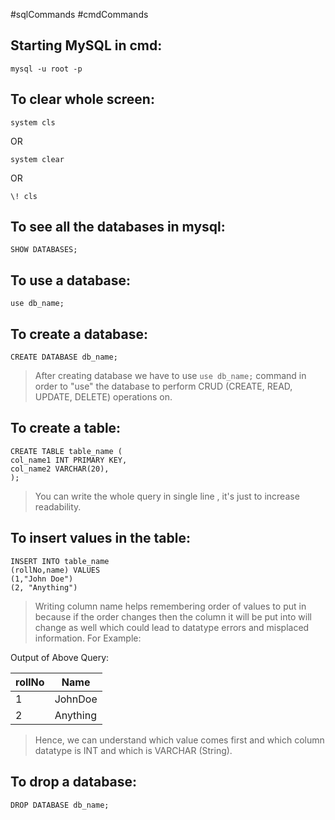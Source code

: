 #sqlCommands #cmdCommands

## Starting MySQL in cmd:
```
mysql -u root -p
```

## To clear whole screen:
```
system cls
```
OR
```
system clear
```
OR
```
\! cls
```

## To see all the databases in mysql:
```
SHOW DATABASES;
```

## To use a database:
```
use db_name;
```

## To create a database:
```
CREATE DATABASE db_name;
```

> After creating database we have to use `use db_name;` command in order to "use" the database to perform CRUD (CREATE, READ, UPDATE, DELETE) operations on.
## To create a table:
```
CREATE TABLE table_name (
col_name1 INT PRIMARY KEY,
col_name2 VARCHAR(20),
);
```

> You can write the whole query in single line , it's just to increase readability.
## To insert values in the table:
```
INSERT INTO table_name 
(rollNo,name) VALUES 
(1,"John Doe")
(2, "Anything")
```

> Writing column name helps remembering order of values to put in because if the order changes then the column it will be put into will change as well which could lead to datatype errors and misplaced information. 
> For Example:

Output of Above Query:

| rollNo | Name     |
| ------ | -------- |
| 1      | JohnDoe  |
| 2      | Anything |
> Hence, we can understand which value comes first and which column datatype is INT and which is VARCHAR (String).

## To drop a database:
```
DROP DATABASE db_name;
```